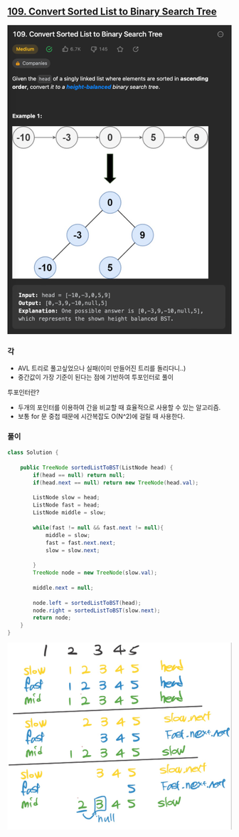 ## [109. Convert Sorted List to Binary Search Tree](https://leetcode.com/problems/convert-sorted-list-to-binary-search-tree/)

![img.png](img.png)

### 각
- AVL 트리로 풀고싶었으나 실패(이미 만들어진 트리를 돌리다니..)
- 중간값이 가장 기준이 된다는 점에 기반하여 투포인터로 풀이

 투포인터란?
- 두개의 포인터를 이용하여 간을 비교할 때 효율적으로 사용할 수 있는 알고리즘.
- 보통 for 문 중첩 때문에 시간복잡도 O(N^2)에 걸릴 때 사용한다.


### 풀이
```java
class Solution {
    
    public TreeNode sortedListToBST(ListNode head) {
        if(head == null) return null;
        if(head.next == null) return new TreeNode(head.val);

        ListNode slow = head;
        ListNode fast = head;
        ListNode middle = slow;

        while(fast != null && fast.next != null){
            middle = slow;
            fast = fast.next.next;
            slow = slow.next;
            
        }
        TreeNode node = new TreeNode(slow.val);

        middle.next = null;
       
        node.left = sortedListToBST(head);
        node.right = sortedListToBST(slow.next);
        return node;
    }
}
```

![img_1.png](img_1.png)
